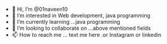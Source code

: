 - 👋 Hi, I’m @01naveen10
- 👀 I’m interested in Web development, java programming
- 🌱 I’m currently learning ...java programming
- 💞️ I’m looking to collaborate on ...above mentioned fields
- 📫 How to reach me ... text me here .or Instagram or linkedin

<!---
01naveen10/01naveen10 is a ✨ special ✨ repository because its `README.md` (this file) appears on your GitHub profile.
You can click the Preview link to take a look at your changes.
--->
